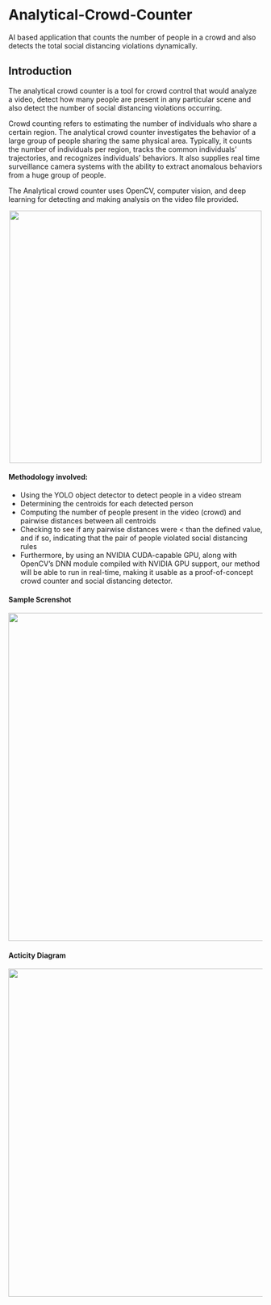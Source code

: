 # Analytical-Crowd-Counter
AI based application that counts the number of people in a crowd and also detects the total social distancing violations dynamically.

## Introduction

The analytical crowd counter is a tool for crowd control that would analyze a video, detect how many people are present in any particular scene and also detect the number of social distancing violations occurring. 

Crowd counting refers to estimating the number of individuals who share a certain region. The analytical crowd counter investigates the behavior of a large group of people sharing the same physical area. Typically, it counts the number of individuals per region, tracks the common individuals’ trajectories, and recognizes individuals’ behaviors. It also supplies real time surveillance camera systems with the ability to extract anomalous behaviors from a huge group of people.

The Analytical crowd counter uses OpenCV, computer vision, and deep learning for detecting and making analysis on the video file provided.

<center><img src="https://user-images.githubusercontent.com/67074796/123330530-c348cb00-d55b-11eb-9240-c619724b2c7e.png"  width="500" ></center>

#### Methodology involved:
*	Using the YOLO object detector to detect people in a video stream
*	Determining the centroids for each detected person
*	Computing the number of people present in the video (crowd) and pairwise distances between all centroids
*	Checking to see if any pairwise distances were < than the defined value, and if so, indicating that the pair of people violated social distancing rules
*	Furthermore, by using an NVIDIA CUDA-capable GPU, along with OpenCV’s DNN module compiled with NVIDIA GPU support, our method will be able to run in real-time, making it usable   as a proof-of-concept crowd counter and social distancing detector.

#### Sample Screnshot


<img src="https://user-images.githubusercontent.com/67074796/123329668-b081c680-d55a-11eb-8b77-79f9c7ab0946.png" width="650" >

#### Acticity Diagram

<img src="https://user-images.githubusercontent.com/67074796/123330324-8250b680-d55b-11eb-9fc0-49094b090ac8.jpg" width="650" >

